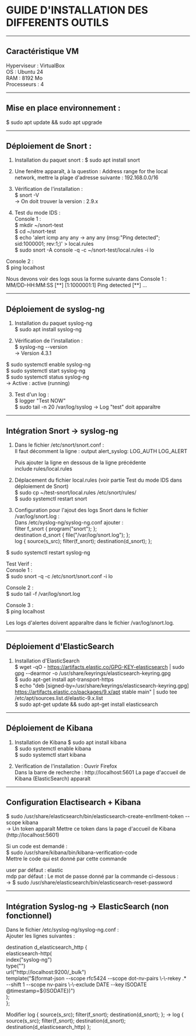 # GUIDE D'INSTALLATION DES DIFFERENTS OUTILS

---

## Caractéristique VM

Hyperviseur : VirtualBox  
OS : Ubuntu 24  
RAM : 8192 Mo  
Processeurs : 4  

---

## Mise en place environnement :
$ sudo apt update && sudo apt upgrade 

---

## Déploiement de Snort :

1) Installation du paquet snort :
$ sudo apt install snort  
  
3) Une fenêtre apparaît, à la question : Address range for the local network, mettre la plage d'adresse suivante : 192.168.0.0/16  
  
4) Vérification de l'installation :   
$ snort -V  
-> On doit trouver la version : 2.9.x  
  
5) Test du mode IDS :  
Console 1 :   
$ mkdir ~/snort-test  
$ cd ~/snort-test  
$ echo 'alert icmp any any -> any any (msg:"Ping detected"; sid:1000001; rev:1;)' > local.rules  
$ sudo snort -A console -q -c ~/snort-test/local.rules -i lo  
  
Console 2 :  
$ ping localhost  
  
Nous devons voir des logs sous la forme suivante dans Console 1 :   
MM/DD-HH:MM:SS [\*\*] [1:1000001:1] Ping detected [\*\*] ...  

---

## Déploiement de syslog-ng 

1) Installation du paquet syslog-ng  
$ sudo apt install syslog-ng  
  
2) Vérification de l'installation :  
$ syslog-ng --version  
-> Version 4.3.1  

$ sudo systemctl enable syslog-ng  
$ sudo systemctl start syslog-ng  
$ sudo systemctl status syslog-ng  
-> Active : active (running)  

3) Test d'un log :   
$ logger "Test NOW"  
$ sudo tail -n 20 /var/log/syslog
-> Log "test" doit apparaître
    
---

## Intégration Snort -> syslog-ng

1) Dans le fichier /etc/snort/snort.conf :   
	Il faut décomment la ligne :
		output alert_syslog: LOG_AUTH LOG_ALERT  

	Puis ajouter la ligne en dessous de la ligne précédente     
		include rules/local.rules

2) Déplacement du fichier local.rules (voir partie Test du mode IDS dans déploiement de Snort)  
$ sudo cp ~/test-snort/local.rules /etc/snort/rules/  
$ sudo systemctl restart snort  

3) Configuration pour l'ajout des logs Snort dans le fichier /var/log/snort.log :  
Dans /etc/syslog-ng/syslog-ng.conf ajouter :  
	filter f_snort { program("snort"); };  
	destination d_snort { file("/var/log/snort.log"); };  
	log { source(s_src); filter(f_snort); destination(d_snort); };  

$ sudo systemctl restart syslog-ng  

Test Verif :  
Console 1 :  
$ sudo snort -q -c /etc/snort/snort.conf -i lo  

Console 2 :   
$ sudo tail -f /var/log/snort.log  

Console 3 :   
$ ping localhost  
  
Les logs d'alertes doivent apparaître dans le fichier /var/log/snort.log.

---

## Déploiement d'ElasticSearch

1) Installation d'ElasticSearch  
$ wget -qO - https://artifacts.elastic.co/GPG-KEY-elasticsearch | sudo gpg --dearmor -o /usr/share/keyrings/elasticsearch-keyring.gpg  
$ sudo apt-get install apt-transport-https  
$ echo "deb [signed-by=/usr/share/keyrings/elasticsearch-keyring.gpg] https://artifacts.elastic.co/packages/9.x/apt stable main" | sudo tee /etc/apt/sources.list.d/elastic-9.x.list  
$ sudo apt-get update && sudo apt-get install elasticsearch  

---

## Déploiement de Kibana

1) Installation de Kibana
$ sudo apt install kibana    
$ sudo systemctl enable kibana  
$ sudo systemctl start kibana  

2) Verification de l'installation :
   Ouvrir Firefox  
   Dans la barre de recherche : http://localhost:5601 
   La page d'accueil de Kibana (ElasticSearch) apparaît

---

## Configuration Elactisearch + Kibana

$ sudo /usr/share/elasticsearch/bin/elasticsearch-create-enrllment-token --scope kibana  
-> Un token apparaît
   Mettre ce token dans la page d'accueil de Kibana (http://localhost:5601)

Si un code est demandé :  
$ sudo /usr/share/kibana/bin/kibana-verification-code  
Mettre le code qui est donné par cette commande  
  
user par défaut : elastic  
mdp par défaut : Le mot de passe donné par la commande ci-dessous :   
-> $ sudo /usr/share/elasticsearch/bin/elasticsearch-reset-password

---

## Intégration Syslog-ng -> ElasticSearch (non fonctionnel) 

Dans le fichier /etc/syslog-ng/syslog-ng.conf :  
Ajouter les lignes suivantes :   

destination d_elasticsearch_http {  
    elasticsearch-http(  
        index("syslog-ng")  
        type("")  
        url("http://localhost:9200/_bulk")  
        template("$(format-json --scope rfc5424 --scope dot-nv-pairs  
        \-\-rekey .* --shift 1 --scope nv-pairs  
        \-\-exclude DATE --key ISODATE @timestamp=${ISODATE})")  
    );  
};  
  
Modifier log { source(s_src); filter(f_snort); destination(d_snort); }; -> log { source(s_src); filter(f_snort); destination(d_snort); destination(d_elasticsearch_http) };    
